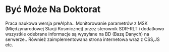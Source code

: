 # Być Może Na Doktorat
Praca naukowa wersja preAlpha.. Monitorowanie parametrów z MSK (Międzynarodowej Stacji Kosmicznej) przez sterownik SDR-RLT i dodatkowo wszystkie odebrane informacje są wysyłane na BD (Bazę Danych) na serwerze.. Również zaimplementowana strona internetowa wraz z CSS,JS etc. 
